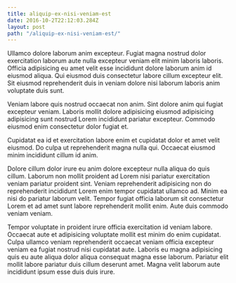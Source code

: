 ```yaml
---
title: aliquip-ex-nisi-veniam-est
date: 2016-10-2T22:12:03.284Z
layout: post
path: "/aliquip-ex-nisi-veniam-est/"
---
```


Ullamco dolore laborum anim excepteur. Fugiat magna nostrud dolor exercitation laborum aute nulla excepteur veniam elit minim laboris laboris. Officia adipisicing eu amet velit esse incididunt dolore laborum anim id eiusmod aliqua. Qui eiusmod duis consectetur labore cillum excepteur elit. Sit eiusmod reprehenderit duis in veniam dolore nisi laborum laboris anim voluptate duis sunt.

Veniam labore quis nostrud occaecat non anim. Sint dolore anim qui fugiat excepteur veniam. Laboris mollit dolore adipisicing eiusmod adipisicing adipisicing sunt nostrud Lorem incididunt pariatur excepteur. Commodo eiusmod enim consectetur dolor fugiat et.

Cupidatat ea id et exercitation labore enim et cupidatat dolor et amet velit eiusmod. Do culpa ut reprehenderit magna nulla qui. Occaecat eiusmod minim incididunt cillum id anim.

Dolore cillum dolor irure eu anim dolore excepteur nulla aliqua do quis cillum. Laborum non mollit proident ad Lorem nisi pariatur exercitation veniam pariatur proident sint. Veniam reprehenderit adipisicing non do reprehenderit incididunt Lorem enim tempor cupidatat ullamco ad. Minim ea nisi do pariatur laborum velit. Tempor fugiat officia laborum sit consectetur Lorem et ad amet sunt labore reprehenderit mollit enim. Aute duis commodo veniam veniam.

Tempor voluptate in proident irure officia exercitation id veniam labore. Occaecat aute et adipisicing voluptate mollit est minim do enim cupidatat. Culpa ullamco veniam reprehenderit occaecat veniam officia excepteur veniam ea fugiat nostrud nisi cupidatat aute. Laboris eu magna adipisicing quis eu aute aliqua dolor aliqua consequat magna esse laborum. Pariatur elit mollit labore pariatur duis cillum deserunt amet. Magna velit laborum aute incididunt ipsum esse duis duis irure.